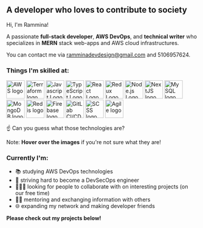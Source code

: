 ## A developer who loves to contribute to society        
  
Hi, I'm Rammina! 

A passionate **full-stack developer**, **AWS DevOps**, and **technical writer** who specializes in **MERN** stack web-apps and AWS cloud infrastructures. 

You can contact me via ramminadevdesign@gmail.com and 5106957624.
    
### Things I'm skilled at:   
 
<img src="https://res.cloudinary.com/rammina/image/upload/v1632570240/feature-aws-600x338_n0lbw3.png" alt="AWS logo" title="AWS" width="48" height="48" /> <img src="https://res.cloudinary.com/rammina/image/upload/v1756428106/terraformlogosmall_nssltv.png" alt="Terraform logo" title="Terraform" width="48" height="48" /> <img src="https://github.com/coherencez/tech-logos/blob/master/jslogo.png?raw=true" alt="Javascript Logo" title="Javascript" width="48" height="48" /> <img src="https://cdn.svgporn.com/logos/typescript-icon.svg" alt="TypeScript Logo" title="TypeScript" width="48" height="48" /> <img src="https://github.com/coherencez/tech-logos/blob/master/react.png?raw=true" alt="React Logo" title="React" width="48" height="48" /> <img src="https://github.com/coherencez/tech-logos/blob/master/redux.png?raw=true" alt="Redux Logo" title="Redux" width="48" height="48" /> <img src="https://cdn.iconscout.com/icon/free/png-512/free-node-js-logo-icon-download-in-svg-png-gif-file-formats--nodejs-programming-language-pack-logos-icons-1174925.png?f=webp&w=256" alt="Node.js Logo" title="Node.js" width="48" height="48" /> <img src="https://res.cloudinary.com/rammina/image/upload/v1756410218/nextjslogosmall_vve9kn.png" alt="NextJS logo" title="NextJS" width="48" height="48" /> <img src="https://res.cloudinary.com/rammina/image/upload/v1756410918/mysqllogo_j3dm14.png" alt="MySQL logo" title="MySQL" width="48" height="48" /> <img src="https://infinapps.com/wp-content/uploads/2018/10/mongodb-logo.png" alt="MongoDB logo" title="MongoDB" width="48" height="48" /> 
<img src="https://res.cloudinary.com/rammina/image/upload/v1756410039/redispngsmall_ngrh3y.png" alt="Redis logo" title="Redis" width="48" height="48" /> <img src="https://github.com/coherencez/tech-logos/blob/master/firebase.png?raw=true" alt="Firebase logo" title="Firebase" width="48" height="48" /> <img src="https://res.cloudinary.com/rammina/image/upload/v1756433101/gitlabcicdlogo_mznpgp.png" alt="GitLab CI/CD logo" title="GitLab CI/CD" width="48" height="48" /> <img src="https://res.cloudinary.com/rammina/image/upload/v1632570930/pngegg_prghqk.png" alt="SCSS logo" title="SCSS" width="48" height="48" /> <img src="https://pluralsight2.imgix.net/paths/images/scrum-a5c44d8364.png" alt="Agile logo" title="Agile" width="48" height="48" />

☝ Can you guess what those technologies are?

Note: **Hover over the images** if you're not sure what they are!

<!-- 
<img src="" alt="" title="" width="48" height="48" />
 -->   

### Currently I'm:

- 📚 studying AWS DevOps technologies
- 💪 striving hard to become a DevSecOps engineer
- 🧑‍🤝‍🧑 looking for people to collaborate with on interesting projects (on our free time)
- 👩‍🏫 mentoring and exchanging information with others
- 🌐 expanding my network and making developer friends


**Please check out my projects below!** 
   
             
  
